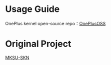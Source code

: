 # Usage Guide
OnePlus kernel open-source repo：[OnePlusOSS](https://github.com/OnePlusOSS/kernel_manifest)

# Original Project
[MKSU-SKN](https://github.com/ShirkNeko/KernelSU)
